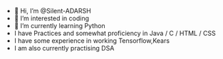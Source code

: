 - 👋 Hi, I’m @Silent-ADARSH
- 👀 I’m interested in coding
- 🌱 I’m currently learning Python
- I have Practices and somewhat proficiency in Java / C / HTML / CSS
- I have some experience in working Tensorflow,Kears
- I am also currently practising DSA
  



<!---
Silent-ADARSH/Silent-ADARSH is a ✨ special ✨ repository because its `README.md` (this file) appears on your GitHub profile.
You can click the Preview link to take a look at your changes.
--->
